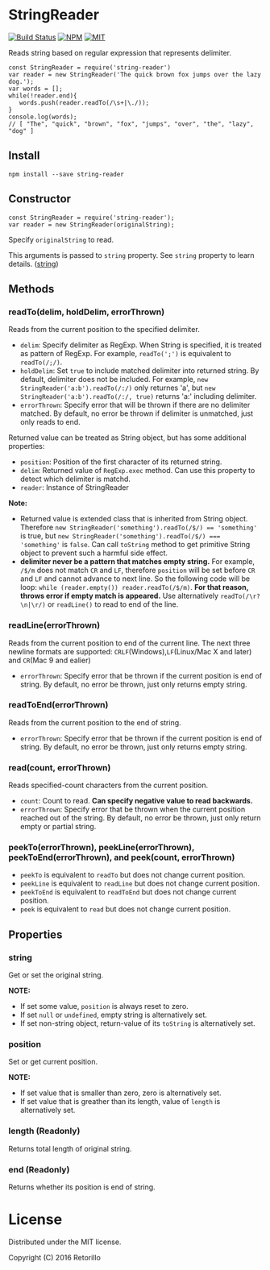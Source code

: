 # StringReader

[![Build Status](https://travis-ci.org/retorillo/string-reader.svg?branch=master)](https://travis-ci.org/retorillo/string-reader)
[![NPM](https://img.shields.io/npm/v/string-reader.svg)](https://www.npmjs.com/package/string-reader)
[![MIT](https://img.shields.io/badge/license-MIT-blue.svg)](https://opensource.org/licenses/MIT)

Reads string based on regular expression that represents delimiter.

```
const StringReader = require('string-reader')
var reader = new StringReader('The quick brown fox jumps over the lazy dog.');
var words = [];
while(!reader.end){
   words.push(reader.readTo(/\s+|\./));
}
console.log(words);
// [ "The", "quick", "brown", "fox", "jumps", "over", "the", "lazy", "dog" ]
```

## Install

```
npm install --save string-reader
```

## Constructor

```
const StringReader = require('string-reader');
var reader = new StringReader(originalString);
```

Specify `originalString` to read.

This arguments is passed to `string` property.
See `string` property to learn details. ([string](#string))


## Methods

### readTo(delim, holdDelim, errorThrown)

Reads from the current position to the specified delimiter.

- `delim`: Specify delimiter as RegExp. When String is specified, it is treated
  as pattern of RegExp. For example, `readTo(';')` is equivalent to `readTo(/;/)`.
- `holdDelim`: Set `true` to include matched delimiter into returned string. By
  default, delimiter does not be included. For example,
  `new StringReader('a:b').readTo(/:/)` only returnes 'a', but 
  `new StringReader('a:b').readTo(/:/, true)` returns 'a:' including delimiter.
- `errorThrown`: Specify error that will be thrown if there are no delimiter
  matched. By default, no error be thrown if delimiter is unmatched, just only
  reads to end.

Returned value can be treated as String object, but has some additional properties:

- `position`: Position of the first character of its returned string.
- `delim`: Returned value of `RegExp.exec` method. Can use this property to
  detect which delimiter is matchd.
- `reader`: Instance of StringReader

**Note:** 

- Returned value is extended class that is inherited from String object.
  Therefore `new StringReader('something').readTo(/$/) == 'something'` is true,
  but `new StringReader('something').readTo(/$/) === 'something'` is `false`.
  Can call `toString` method to get primitive String object to prevent such a
  harmful side effect.
- **delimiter never be a pattern that matches empty string.** For example,
  `/$/m` does not match `CR` and `LF`, therefore `position` will be set before
  `CR` and `LF` and cannot advance to next line. So the following code will be
  loop: `while (reader.empty()) reader.readTo(/$/m)`. **For that reason, throws
  error if empty match is appeared.** Use alternatively `readTo(/\r?\n|\r/)` or
  `readLine()` to read to end of the line.


### readLine(errorThrown)

Reads from the current position to end of the current line.
The next three newline formats are supported:
`CRLF`(Windows),`LF`(Linux/Mac X and later) and `CR`(Mac 9 and ealier)

- `errorThrown`: Specify error that be thrown if the current position is end of
  string. By default, no error be thrown, just only returns empty string.

### readToEnd(errorThrown)

Reads from the current position to the end of string.

- `errorThrown`: Specify error that be thrown if the current position is end of
  string. By default, no error be thrown, just only returns empty string.

### read(count, errorThrown)

Reads specified-count characters from the current position.

- `count`: Count to read. **Can specify negative value to read backwards.**
- `errorThrown`: Specify error that be thrown when the current position reached out
  of the string. By default, no error be thrown, just only return empty or
  partial string.

### peekTo(errorThrown), peekLine(errorThrown), peekToEnd(errorThrown), and peek(count, errorThrown)

- `peekTo` is equivalent to `readTo` but does not change current position.
- `peekLine` is equivalent to `readLine` but does not change current position.
- `peekToEnd` is equivalent to `readToEnd` but does not change current position.
- `peek` is equivalent to `read` but does not change current position.

## Properties

### string

Get or set the original string.

**NOTE:**

- If set some value, `position` is always reset to zero.
- If set `null` or `undefined`, empty string is alternatively set.
- If set non-string object, return-value of its `toString` is alternatively set.

### position

Set or get current position.

**NOTE:**

- If set value that is smaller than zero, zero is alternatively set.
- If set value that is greather than its length, value of `length` is
  alternatively set.

### length (Readonly)

Returns total length of original string.

### end (Readonly)

Returns whether its position is end of string.

# License

Distributed under the MIT license.

Copyright (C) 2016 Retorillo
